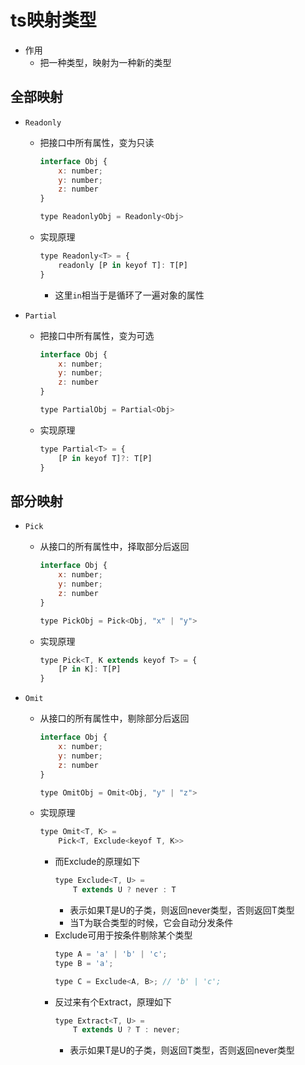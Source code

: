 # ts映射类型

- 作用
    - 把一种类型，映射为一种新的类型

## 全部映射

- `Readonly`
    - 把接口中所有属性，变为只读
        ```js
        interface Obj {
            x: number;
            y: number;
            z: number
        }

        type ReadonlyObj = Readonly<Obj>
        ```
    - 实现原理
        ```js
        type Readonly<T> = {
            readonly [P in keyof T]: T[P]
        }
        ```
        - 这里`in`相当于是循环了一遍对象的属性
        

- `Partial`
    - 把接口中所有属性，变为可选
        ```js
        interface Obj {
            x: number;
            y: number;
            z: number
        }

        type PartialObj = Partial<Obj>
        ```
    - 实现原理
        ```js
        type Partial<T> = {
            [P in keyof T]?: T[P]
        }
        ```

## 部分映射
        
- `Pick`
    - 从接口的所有属性中，择取部分后返回
        ```js
        interface Obj {
            x: number;
            y: number;
            z: number
        }

        type PickObj = Pick<Obj, "x" | "y">
        ```
    - 实现原理
        ```js
        type Pick<T, K extends keyof T> = {
            [P in K]: T[P]
        }
        ```

- `Omit`
    - 从接口的所有属性中，剔除部分后返回
        ```js
        interface Obj {
            x: number;
            y: number;
            z: number
        }

        type OmitObj = Omit<Obj, "y" | "z">
        ```
    - 实现原理
        ```js
        type Omit<T, K> = 
            Pick<T, Exclude<keyof T, K>>
        ```
        - 而Exclude的原理如下
            ```js
            type Exclude<T, U> = 
                T extends U ? never : T
            ```
            - 表示如果T是U的子类，则返回never类型，否则返回T类型
            - 当T为联合类型的时候，它会自动分发条件
        - Exclude可用于按条件剔除某个类型
            ```js
            type A = 'a' | 'b' | 'c';
            type B = 'a';

            type C = Exclude<A, B>; // 'b' | 'c';
            ```
        - 反过来有个Extract，原理如下
            ```js
            type Extract<T, U> = 
                T extends U ? T : never;
            ```
            - 表示如果T是U的子类，则返回T类型，否则返回never类型


